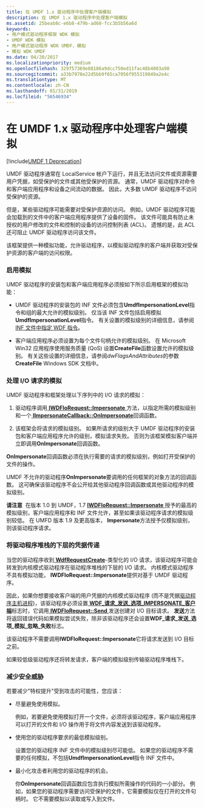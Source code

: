 ```yaml
---
title: 在 UMDF 1.x 驱动程序中处理客户端模拟
description: 在 UMDF 1.x 驱动程序中处理客户端模拟
ms.assetid: 25beab8c-e6b8-479b-ad60-fcc3b5b56a6d
keywords:
- 用户模式驱动程序框架 WDK 模拟
- UMDF WDK 模拟
- 用户模式驱动程序 WDK UMDF，模拟
- 模拟 WDK UMDF
ms.date: 04/20/2017
ms.localizationpriority: medium
ms.openlocfilehash: 329f57369e88186a9dcc750ed11fac48b4003a98
ms.sourcegitcommit: a33b7978e22d5bb9f65ca7056f955319049a2e4c
ms.translationtype: MT
ms.contentlocale: zh-CN
ms.lasthandoff: 01/31/2019
ms.locfileid: "56546934"
---
```

# <a name="handling-client-impersonation-in-umdf-1x-drivers"></a>在 UMDF 1.x 驱动程序中处理客户端模拟


[!include[UMDF 1 Deprecation](../umdf-1-deprecation.md)]

UMDF 驱动程序通常在 LocalService 帐户下运行，并且无法访问文件或资源需要用户凭据，如受保护的文件或其他受保护的资源。 通常，UMDF 驱动程序对命令和客户端应用程序和设备之间流动的数据。 因此，大多数 UMDF 驱动程序不访问受保护的资源。

但是，某些驱动程序可能需要对受保护资源的访问。 例如，UMDF 驱动程序可能会加载到的文件中的客户端应用程序提供了设备的固件。 该文件可能具有防止未授权的用户修改的文件和控制的设备的访问控制列表 (ACL)。 遗憾的是，此 ACL 还可阻止 UMDF 驱动程序访问该文件。

该框架提供一种模拟功能，允许驱动程序，以模拟驱动程序的客户端并获取对受保护资源的客户端的访问权限。

### <a name="enabling-impersonation"></a>启用模拟

UMDF 驱动程序的安装包和客户端应用程序必须按如下所示启用框架的模拟功能：

-   UMDF 驱动程序的安装包的 INF 文件必须包含**UmdfImpersonationLevel**指令和组的最大允许的模拟级别。 仅当该 INF 文件包括启用模拟**UmdfImpersonationLevel**指令。 有关设置的模拟级别的详细信息，请参阅[INF 文件中指定 WDF 指令](specifying-wdf-directives-in-inf-files.md)。

-   客户端应用程序必须设置为每个文件句柄允许的模拟级别。 在 Microsoft Win32 应用程序使用服务质量 (QoS) 设置**CreateFile**函数设置允许的模拟级别。 有关这些设置的详细信息，请参阅*dwFlagsAndAttributes*的参数**CreateFile** Windows SDK 文档中。

### <a name="handling-impersonation-for-an-io-request"></a>处理 I/O 请求的模拟

UMDF 驱动程序和框架处理以下序列中的 I/O 请求的模拟：

1.  驱动程序调用[ **IWDFIoRequest::Impersonate** ](https://msdn.microsoft.com/library/windows/hardware/ff559136)方法，以指定所需的模拟级别和一个[ **IImpersonateCallback::OnImpersonate**](https://msdn.microsoft.com/library/windows/hardware/ff554916)回调函数。

2.  该框架会将请求的模拟级别。 如果所请求的级别大于 UMDF 驱动程序的安装包和客户端应用程序允许的级别，模拟请求失败。 否则为该框架模拟客户端并立即调用**OnImpersonate**回调函数。

**OnImpersonate**回调函数必须在执行需要的请求的模拟级别，例如打开受保护的文件的操作。

UMDF 不允许的驱动程序**OnImpersonate**要调用的任何框架的对象方法的回调函数。 这可确保该驱动程序不会公开给其他驱动程序回调函数或其他驱动程序的模拟级别。

**请注意**  在版本 1.0 到 UMDF，1.7 [ **IWDFIoRequest::Impersonate** ](https://msdn.microsoft.com/library/windows/hardware/ff559136)授予的最高的模拟级别，客户端应用程序和 INF 文件允许，甚至如果该驱动程序请求的模拟级别较低。 在 UMFD 版本 1.9 及更高版本， **Impersonate**方法授予仅模拟级别，则该驱动程序请求。

 

### <a name="passing-credentials-down-the-driver-stack"></a>将驱动程序堆栈的下层的凭据传递

当您的驱动程序收到[ **WdfRequestCreate**](https://msdn.microsoft.com/library/windows/hardware/ff561467)-类型化的 I/O 请求，该驱动程序可能会转发到内核模式驱动程序在驱动程序堆栈的下层的 I/O 请求。 内核模式驱动程序不具有模拟功能， **IWDFIoRequest::Impersonate**提供对基于 UMDF 驱动程序。

因此，如果你想要接收客户端的用户凭据的内核模式驱动程序 (而不是凭据[驱动程序主机进程](umdf-driver-host-process.md))，该驱动程序必须设置[ **WDF\_请求\_发送\_选项\_IMPERSONATE\_客户端**](https://msdn.microsoft.com/library/windows/hardware/ff561462)标志时，它调用[ **IWDFIoRequest::Send** ](https://msdn.microsoft.com/library/windows/hardware/ff559149)发送创建对 I/O 目标请求。 **发送**方法将返回错误代码如果模拟尝试失败，除非该驱动程序还会设置**WDF\_请求\_发送\_选项\_模拟\_忽略\_失败**标志。

该驱动程序不需要调用**IWDFIoRequest::Impersonate**它将请求发送到 I/O 目标之前。

如果较低级驱动程序还将转发请求，客户端的模拟级别传输驱动程序堆栈下。

### <a name="reducing-security-threats"></a>减少安全威胁

若要减少"特权提升"受到攻击的可能性，您应该：

-   尽量避免使用模拟。

    例如，若要避免使用模拟打开一个文件，必须将该驱动程序，客户端应用程序可以打开的文件和 I/O 操作用于将文件内容发送到该驱动程序。

-   使用您的驱动程序要求的最低模拟级别。

    设置您的驱动程序 INF 文件中的模拟级别尽可能低。 如果您的驱动程序不需要的任何模拟，不包括**UmdfImpersonationLevel**指令 INF 文件中。

-   最小化攻击者利用您的驱动程序的机会。

    你**OnImpersonate**回调函数应包含执行模拟所需操作的代码的一小部分。 例如，如果您的驱动程序需要访问受保护的文件，它需要模拟仅在打开的文件句柄时。 它不需要模拟以读取或写入到文件。

 

 





